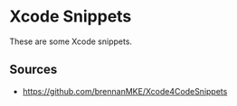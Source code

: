 # Xcode Snippets
These are some Xcode snippets.

## Sources
* https://github.com/brennanMKE/Xcode4CodeSnippets